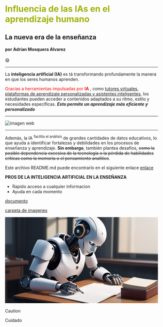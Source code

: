 #  <font color='rainbow'>Influencia de las IAs en el aprendizaje humano</font>

## La nueva era de la enseñanza

#### por Adrian Mosquera Alvarez

:smile:

---

La **inteligencia artificial (IA)** es tá transformando profundamente la manera en que los seres humanos aprenden.

<font color='red'>Gracias a herramientas impulsadas por **IA** </font>, como <ins>tutores virtuales, plataformas de aprendizaje personalizadas y asistentes inteligentes</ins>, los estudiantes pueden acceder a contenidos adaptados a su ritmo, estilo y necesidades específicas. **_Esto permite un aprendizaje más eficiente y personalizado_** 

---

![imagen web](https://elordenmundial.com/wp-content/uploads/2023/04/que-es-inteligencia-artificial.jpg)

---

Además, la IA <sup>facilita el análisis</sup> de grandes cantidades de datos educativos, lo que ayuda a identificar fortalezas y debilidades en los procesos de enseñanza y aprendizaje. **Sin embargo**, también plantea desafíos, ~~como la posible dependencia excesiva de la tecnología o la pérdida de habilidades críticas como la memoria o el pensamiento analítico~~.

Este archivo README.md puede encontrarlo en el siguiente enlace [enlace](https://github.com/amosqueraalvarez/MarkDown)

**PROS DE LA INTELIGENCIA ARTIFICIAL EN LA ENSEÑANZA**

- Rapido acceso a cualquier informacion
- Ayuda en cada momento

[documento](datos.txt)

[carpeta de imagenes](colores.txt)

![imagen ia](imagenes/1727711007239.png)



>[!CAUTION]
> Cuidado